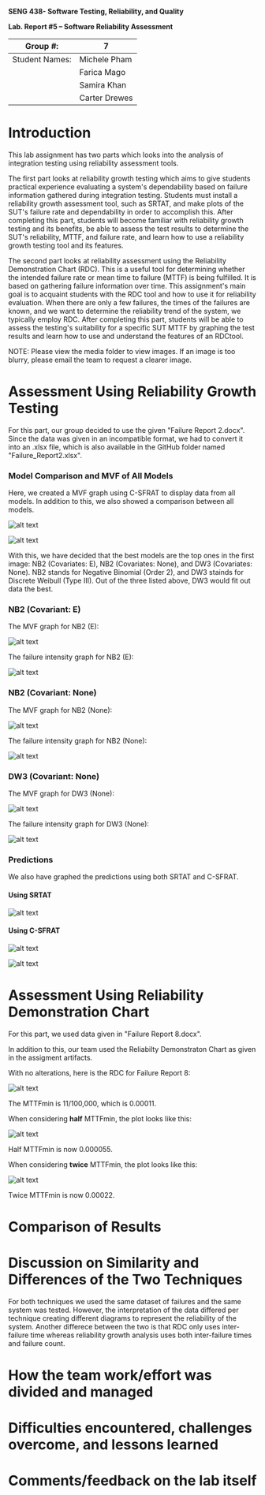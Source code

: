 **SENG 438- Software Testing, Reliability, and Quality**

**Lab. Report \#5 – Software Reliability Assessment**

| Group \#:       |  7 |
|-----------------|---|
| Student Names:  |  Michele Pham |
|                 |  Farica Mago |
|                 |  Samira Khan |
|                 |  Carter Drewes |

# Introduction
This lab assignment has two parts which looks into the analysis of integration testing using reliability assessment tools. 

The first part looks at reliability growth testing which aims to give students practical experience evaluating a system's dependability based on failure information gathered during integration testing. Students must install a reliability growth assessment tool, such as SRTAT, and make plots of the SUT's failure rate and dependability in order to accomplish this. After completing this part, students will become familiar with reliability growth testing and its benefits, be able to assess the test results to determine the SUT's reliability, MTTF, and failure rate, and
learn how to use a reliability growth testing tool and its features.

The second part looks at reliability assessment using the Reliability Demonstration Chart (RDC). This is a useful tool for determining whether the intended failure rate or mean time to failure (MTTF) is being fulfilled. It is based on gathering failure information over time. This assignment's main goal is to acquaint students with the RDC tool and how to use it for reliability evaluation. When there are only a few failures, the times of the failures are known, and we want to determine the reliability trend of the system, we typically employ RDC. After completing this part, students will be able to assess the testing's suitability for a specific SUT MTTF by graphing the test results and learn how to use and understand the features of an RDCtool.

NOTE: Please view the media folder to view images. If an image is too blurry, please email the team to request a clearer image. 

# Assessment Using Reliability Growth Testing 
For this part, our group decided to use the given "Failure Report 2.docx". Since the data was given in an incompatible format, we had to convert it into an .xlsx file, which is also available in the GitHub folder named "Failure_Report2.xlsx". 

### Model Comparison and MVF of All Models
Here, we created a MVF graph using C-SFRAT to display data from all models. In addition to this, we also showed a comparison between all models.

![alt text](https://github.com/michie08/SENG438-A5/blob/main/media/MVF-all2.jpg)

![alt text](https://github.com/michie08/SENG438-A5/blob/main/media/MVF-all1.jpg)

With this, we have decided that the best models are the top ones in the first image: NB2 (Covariates: E), NB2 (Covariates: None), and DW3 (Covariates: None). NB2 stands for Negative Binomial (Order 2), and DW3 stainds for Discrete Weibull (Type III). Out of the three listed above, DW3 would fit out data the best. 

### NB2 (Covariant: E)
The MVF graph for NB2 (E):

![alt text](https://github.com/michie08/SENG438-A5/blob/main/media/NB2(E)-MVF.jpg)


The failure intensity graph for NB2 (E):

![alt text](https://github.com/michie08/SENG438-A5/blob/main/media/NB2(E)-failure-intensity.jpg) 

### NB2 (Covariant: None)
The MVF graph for NB2 (None):

![alt text](https://github.com/michie08/SENG438-A5/blob/main/media/NB2(None)-MVF.jpg)


The failure intensity graph for NB2 (None):

![alt text](https://github.com/michie08/SENG438-A5/blob/main/media/NB2(None)-failure-intensity.jpg)


### DW3 (Covariant: None)
The MVF graph for DW3 (None):

![alt text](https://github.com/michie08/SENG438-A5/blob/main/media/DW3(None)-MVF.jpg)


The failure intensity graph for DW3 (None):

![alt text](https://github.com/michie08/SENG438-A5/blob/main/media/DW3(None)-failure-intensity.jpg)


### Predictions
We also have graphed the predictions using both SRTAT and C-SFRAT.

#### Using SRTAT
![alt text](https://github.com/michie08/SENG438-A5/blob/main/media/Prediction-SRTAT.jpg)

#### Using C-SFRAT
![alt text](https://github.com/michie08/SENG438-A5/blob/main/media/Prediction-C-SFRAT.jpg) 

![alt text](https://github.com/michie08/SENG438-A5/blob/main/media/Prediction-C-SFRAT-2.jpg)

# Assessment Using Reliability Demonstration Chart 
For this part, we used data given in "Failure Report 8.docx". 

In addition to this, our team used the Reliabilty Demonstraton Chart as given in the assigment artifacts. 

With no alterations, here is the RDC for Failure Report 8:

![alt text](https://github.com/michie08/SENG438-A5/blob/main/media/RDC-OG.jpg)


The MTTFmin is 11/100,000, which is 0.00011. 


When considering **half** MTTFmin, the plot looks like this:

![alt text](https://github.com/michie08/SENG438-A5/blob/main/media/RDC-Half.jpg)


Half MTTFmin is now 0.000055. 


When considering **twice** MTTFmin, the plot looks like this:

![alt text](https://github.com/michie08/SENG438-A5/blob/main/media/RDC-Twice.jpg)


Twice MTTFmin is now 0.00022. 

# Comparison of Results

# Discussion on Similarity and Differences of the Two Techniques
For both techniques we used the same dataset of failures and the same system was tested. However, the interpretation of the data differed per technique creating different diagrams to represent the reliability of the system. Another differece between the two is that RDC only uses inter-failure time whereas reliability growth analysis uses both inter-failure times and failure count.   

# How the team work/effort was divided and managed


# 

# Difficulties encountered, challenges overcome, and lessons learned

# Comments/feedback on the lab itself
